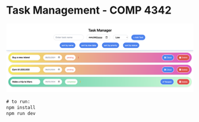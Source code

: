 # Task Management - COMP 4342

![Landing Page of Tasks](./ss.png)

```
# to run:
npm install
npm run dev
```
